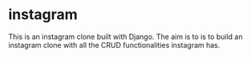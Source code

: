 # instagram
This is an instagram clone built with Django. The aim is to is to build an instagram clone with all the CRUD functionalities instagram has.
